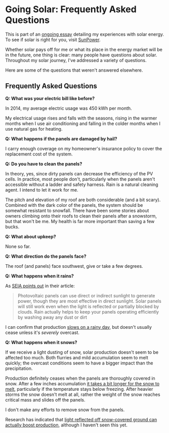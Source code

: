 <!-- title: My Solar Install FAQ -->
<!-- categories: howto,essay -->
<!-- tags: solar,faq -->
<!-- published: 2014-12-07T15:52:00-05:00 -->
<!-- updated: 2020-08-09T17:09:00-05:00 -->
<!-- summary: Part of the Going Solar series, answering questions that I get asked about my install. -->

# Going Solar: Frequently Asked Questions

This is part of an [ongoing essay](/v2/solar/) detailing my experiences with solar energy. To see if solar is right for you, visit [SunPower](http://mbsy.co/sunpower/alexsolar).

Whether solar pays off for me or what its place in the energy market will be in the future, one thing is clear: many people have questions about solar. Throughout my solar journey, I've addressed a variety of questions.

Here are some of the questions that weren't answered elsewhere.

## Frequently Asked Questions

**Q: What was your electric bill like before?**

In 2014, my average electric usage was 450 kWh per month.

My electrical usage rises and falls with the seasons, rising in the warmer months when I use air conditioning and falling in the colder months when I use natural gas for heating.

**Q: What happens if the panels are damaged by hail?**

I carry enough coverage on my homeowner's insurance policy to cover the replacement cost of the system.

**Q: Do you have to clean the panels?**

In theory, yes, since dirty panels can decrease the efficiency of the PV cells. In practice, most people don't, particularly when the panels aren't accessible without a ladder and safety harness. Rain is a natural cleaning agent. I intend to let it work for me.

The pitch and elevation of my roof are both considerable (and a bit scary). Combined with the dark color of the panels, the system should be somewhat resistant to snowfall. There have been some stories about owners climbing onto their roofs to clean their panels after a snowstorm, but that won't be me. My health is far more important than saving a few bucks.

**Q: What about upkeep?**

None so far.

**Q: What direction do the panels face?**

The roof (and panels) face southwest, give or take a few degrees.

**Q: What happens when it rains?**

As [SEIA points out](https://www.seia.org/initiatives/what-happens-solar-panels-when-its-cloudy-or-raining) in their article:

> Photovoltaic panels can use direct or indirect sunlight to generate power, though they are most effective in direct sunlight. Solar panels will still work even when the light is reflected or partially blocked by clouds. Rain actually helps to keep your panels operating efficiently by washing away any dust or dirt

I can confirm that production [slows on a rainy day](https://www.flickr.com/photos/techmsg/16266401982), but doesn't usually cease unless it's *severely* overcast.

**Q: What happens when it snows?**

If we receive a light dusting of snow, solar production doesn't seem to be affected too much. Both flurries and mild accumulation seem to melt quickly; the overcast conditions seem to have a bigger impact than the precipitation.

Production definitely ceases when the panels are thoroughly covered in snow. After a few inches accumulation [it takes a bit longer for the snow to melt](https://www.flickr.com/photos/techmsg/16064044529/), particularly if the temperature stays below freezing. After heavier storms the snow doesn't melt at all, rather the weight of the snow reaches critical mass and slides off the panels.

I don't make any efforts to remove snow from the panels.

Research has indicated that [light reflected off snow-covered ground can actually boost production](https://www.accuweather.com/en/weather-news/are-solar-panels-usable-in-snowy-climates/396164), although I haven't seen this yet.
